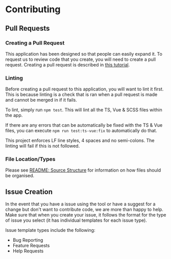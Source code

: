 # Contributing

## Pull Requests

### Creating a Pull Request

This application has been designed so that people can easily expand it.
To request us to review code that you create, you will need to create a pull request.
Creating a pull request is described in
 [this tutorial](https://www.digitalocean.com/community/tutorials/how-to-create-a-pull-request-on-github).

### Linting

Before creating a pull request to this application, you will want to lint it first.
This is because linting is a check that is ran when a pull request is made and cannot be merged in if it fails.

To lint, simply run `npm test`. This will lint all the TS, Vue & SCSS files within the app.

If there are any errors that can be automatically be fixed with the TS & Vue files, you can execute
 `npm run test:ts-vue:fix` to automatically do that.
 
This project enforces LF line styles, 4 spaces and no semi-colons.
The linting will fail if this is not followed.

### File Location/Types

Please see [README: Source Structure](README.md#source-structure) for information on how files should be organised.

## Issue Creation

In the event that you have a issue using the tool or have a suggest for a change but don't want to contribute code,
 we are more than happy to help.
Make sure that when you create your issue, it follows the format for the type of issue you select
 (it has individual templates for each issue type).
 
Issue template types include the following:
 - Bug Reporting
 - Feature Requests
 - Help Requests
